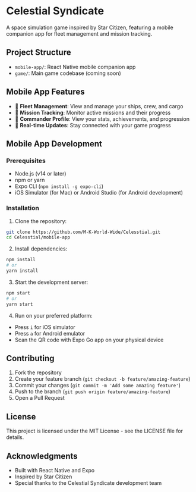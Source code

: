 # Celestial Syndicate

A space simulation game inspired by Star Citizen, featuring a mobile companion app for fleet management and mission tracking.

## Project Structure

- `mobile-app/`: React Native mobile companion app
- `game/`: Main game codebase (coming soon)

## Mobile App Features

- 🚀 **Fleet Management**: View and manage your ships, crew, and cargo
- 🎯 **Mission Tracking**: Monitor active missions and their progress
- 👤 **Commander Profile**: View your stats, achievements, and progression
- 💫 **Real-time Updates**: Stay connected with your game progress

## Mobile App Development

### Prerequisites

- Node.js (v14 or later)
- npm or yarn
- Expo CLI (`npm install -g expo-cli`)
- iOS Simulator (for Mac) or Android Studio (for Android development)

### Installation

1. Clone the repository:
```bash
git clone https://github.com/M-K-World-Wide/Celesstial.git
cd Celesstial/mobile-app
```

2. Install dependencies:
```bash
npm install
# or
yarn install
```

3. Start the development server:
```bash
npm start
# or
yarn start
```

4. Run on your preferred platform:
- Press `i` for iOS simulator
- Press `a` for Android emulator
- Scan the QR code with Expo Go app on your physical device

## Contributing

1. Fork the repository
2. Create your feature branch (`git checkout -b feature/amazing-feature`)
3. Commit your changes (`git commit -m 'Add some amazing feature'`)
4. Push to the branch (`git push origin feature/amazing-feature`)
5. Open a Pull Request

## License

This project is licensed under the MIT License - see the LICENSE file for details.

## Acknowledgments

- Built with React Native and Expo
- Inspired by Star Citizen
- Special thanks to the Celestial Syndicate development team
